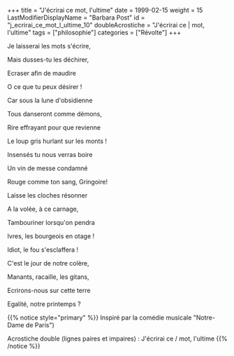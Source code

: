 +++
title = "J'écrirai ce mot, l'ultime"
date = 1999-02-15
weight = 15
LastModifierDisplayName = "Barbara Post"
id = "j_ecrirai_ce_mot_l_ultime_10"
doubleAcrostiche = "J'écrirai ce | mot, l'ultime"
tags = ["philosophie"]
categories = ["Révolte"]
+++

Je laisserai les mots s'écrire,

Mais dusses-tu les déchirer,

Ecraser afin de maudire

O ce que tu peux désirer !

Car sous la lune d'obsidienne

Tous danseront comme démons,

Rire effrayant pour que revienne

Le loup gris hurlant sur les monts !

Insensés tu nous verras boire

Un vin de messe condamné

Rouge comme ton sang, Gringoire!

Laisse les cloches résonner

A la volée, à ce carnage,

Tambouriner lorsqu'on pendra

Ivres, les bourgeois en otage !

Idiot, le fou s'esclaffera !

C'est le jour de notre colère,

Manants, racaille, les gitans,

Ecrirons-nous sur cette terre

Egalité, notre printemps ?

{{% notice style="primary" %}}
Inspiré par la
                comédie musicale \"Notre-Dame de Paris\")

Acrostiche double (lignes paires et impaires) : J'écrirai ce / mot, l'ultime
{{% /notice %}}
